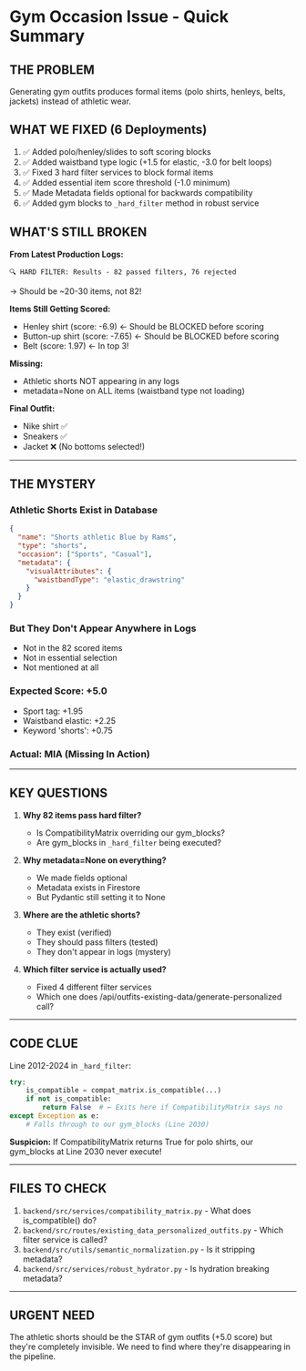 # Gym Occasion Issue - Quick Summary

## THE PROBLEM
Generating gym outfits produces formal items (polo shirts, henleys, belts, jackets) instead of athletic wear.

## WHAT WE FIXED (6 Deployments)
1. ✅ Added polo/henley/slides to soft scoring blocks
2. ✅ Added waistband type logic (+1.5 for elastic, -3.0 for belt loops)
3. ✅ Fixed 3 hard filter services to block formal items
4. ✅ Added essential item score threshold (-1.0 minimum)
5. ✅ Made Metadata fields optional for backwards compatibility
6. ✅ Added gym blocks to `_hard_filter` method in robust service

## WHAT'S STILL BROKEN

**From Latest Production Logs:**
```
🔍 HARD FILTER: Results - 82 passed filters, 76 rejected
```
→ Should be ~20-30 items, not 82!

**Items Still Getting Scored:**
- Henley shirt (score: -6.9) ← Should be BLOCKED before scoring
- Button-up shirt (score: -7.65) ← Should be BLOCKED before scoring
- Belt (score: 1.97) ← In top 3!

**Missing:**
- Athletic shorts NOT appearing in any logs
- metadata=None on ALL items (waistband type not loading)

**Final Outfit:**
- Nike shirt ✅
- Sneakers ✅
- Jacket ❌ (No bottoms selected!)

---

## THE MYSTERY

### Athletic Shorts Exist in Database
```json
{
  "name": "Shorts athletic Blue by Rams",
  "type": "shorts",
  "occasion": ["Sports", "Casual"],
  "metadata": {
    "visualAttributes": {
      "waistbandType": "elastic_drawstring"
    }
  }
}
```

### But They Don't Appear Anywhere in Logs
- Not in the 82 scored items
- Not in essential selection
- Not mentioned at all

### Expected Score: +5.0
- Sport tag: +1.95
- Waistband elastic: +2.25
- Keyword 'shorts': +0.75

### Actual: MIA (Missing In Action)

---

## KEY QUESTIONS

1. **Why 82 items pass hard filter?**
   - Is CompatibilityMatrix overriding our gym_blocks?
   - Are gym_blocks in `_hard_filter` being executed?

2. **Why metadata=None on everything?**
   - We made fields optional
   - Metadata exists in Firestore
   - But Pydantic still setting it to None

3. **Where are the athletic shorts?**
   - They exist (verified)
   - They should pass filters (tested)
   - They don't appear in logs (mystery)

4. **Which filter service is actually used?**
   - Fixed 4 different filter services
   - Which one does /api/outfits-existing-data/generate-personalized call?

---

## CODE CLUE

Line 2012-2024 in `_hard_filter`:
```python
try:
    is_compatible = compat_matrix.is_compatible(...)
    if not is_compatible:
        return False  # ← Exits here if CompatibilityMatrix says no
except Exception as e:
    # Falls through to our gym_blocks (Line 2030)
```

**Suspicion:** If CompatibilityMatrix returns True for polo shirts, our gym_blocks at Line 2030 never execute!

---

## FILES TO CHECK
1. `backend/src/services/compatibility_matrix.py` - What does is_compatible() do?
2. `backend/src/routes/existing_data_personalized_outfits.py` - Which filter service is called?
3. `backend/src/utils/semantic_normalization.py` - Is it stripping metadata?
4. `backend/src/services/robust_hydrator.py` - Is hydration breaking metadata?

---

## URGENT NEED
The athletic shorts should be the STAR of gym outfits (+5.0 score) but they're completely invisible. We need to find where they're disappearing in the pipeline.

